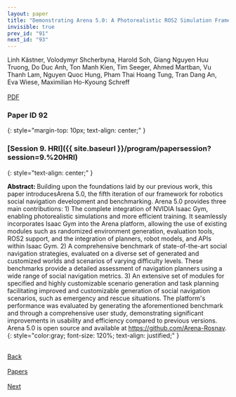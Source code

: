 ```yaml
---
layout: paper
title: "Demonstrating Arena 5.0: A Photorealistic ROS2 Simulation Framework for Developing and Benchmarking Social Navigation"
invisible: true
prev_id: "91"
next_id: "93"
---
```

<div class="paper-authors">
  <div class="paper-author-box">
    <div class="paper-author-name">Linh Kästner, Volodymyr Shcherbyna, Harold Soh, Giang Nguyen Huu Truong, Do Duc Anh, Ton Manh Kien, Tim Seeger, Ahmed Martban, Vu Thanh Lam, Nguyen Quoc Hung, Pham Thai Hoang Tung, Tran Dang An, Eva Wiese, Maximilian Ho-Kyoung Schreff</div>
    <div class="paper-author-uni"></div>
  </div>
</div>

<div class="paper-pdf-modern">
  <div class="paper-menu-icon">
    <a href="https://www.roboticsproceedings.org/rss21/p092.pdf" title="Download PDF" target="_blank">
      <i class="fa fa-file-pdf-o"></i><br>
      <span class="paper-menu-label">PDF</span>
    </a>
  </div>
</div>

### Paper ID 92
{: style="margin-top: 10px; text-align: center;" }

### [Session 9. HRI]({{ site.baseurl }}/program/papersession?session=9.%20HRI)
{: style="text-align: center;" }

<b style="color: black;">Abstract: </b>Building upon the foundations laid by our previous work, this paper introducesArena 5.0, the fifth iteration of our framework for robotics social navigation development and benchmarking. Arena 5.0 provides three main contributions: 1) The complete integration of NVIDIA Isaac Gym, enabling photorealistic simulations and more efficient training. It seamlessly incorporates Isaac Gym into the Arena platform, allowing the use of existing modules such as randomized environment generation, evaluation tools, ROS2 support, and the integration of planners, robot models, and APIs within Isaac Gym. 2) A comprehensive benchmark of state-of-the-art social navigation strategies, evaluated on a diverse set of generated and customized worlds and scenarios of varying difficulty levels. These benchmarks provide a detailed assessment of navigation planners using a wide range of social navigation metrics. 3) An extensive set of modules for specified and highly customizable scenario generation and task planning facilitating improved and customizable generation of social navigation scenarios, such as emergency and rescue situations. The platform's performance was evaluated by generating the aforementioned benchmark and through a comprehensive user study, demonstrating significant improvements in usability and efficiency compared to previous versions. Arena 5.0 is open source and available at https://github.com/Arena-Rosnav.
{: style="color:gray; font-size: 120%; text-align: justified;" }

<div class="paper-menu">
  <div class="paper-menu-inner">
    <a href="{{ site.baseurl }}/program/papers/91/" title="Previous Paper">
            <div class="paper-menu-icon">
                <i class="fa fa-chevron-left"></i><br>
                <span class="paper-menu-label">Back</span>
            </div>
        </a>
    <a href="{{ site.baseurl }}/program/papers" title="All Papers">
      <div class="paper-menu-icon">
        <i class="fa fa-list"></i><br>
        <span class="paper-menu-label">Papers</span>
      </div>
    </a>
    <a href="{{ site.baseurl }}/program/papers/93/" title="Next Paper">
            <div class="paper-menu-icon">
                <i class="fa fa-chevron-right"></i><br>
                <span class="paper-menu-label">Next</span>
            </div>
        </a>
  </div>
</div>
